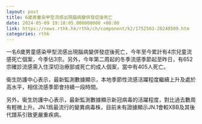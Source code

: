 ```yaml
---
layout: post
title: 6歲男童染甲型流感出現腦病變併發症後死亡
date: 2024-05-09 19:18:05.000000000 +08:00
link: https://news.rthk.hk/rthk/ch/component/k2/1752503-20240509.htm
categories: rthk
---
```


一名6歲男童感染甲型流感出現腦病變併發症後死亡，今年至今累計有4宗兒童流感死亡個案，今季佔3宗。另外，今年第二周起的冬季流感季節起至昨日，有652宗確診流感需入住深切治療部或死亡的成人個案，當中有405人死亡。

衞生防護中心表示，最新監測數據顯示，本地季節性流感活躍程度繼續上升及處於高水平，相信流感季節會持續一段時間。

另外，衞生防護中心表示，最新監測數據顯示新冠病毒的活躍程度，對比過去數周有輕微上升。JN.1爲最流行的變異病毒株，目前未有證據顯示JN.1會較XBB及其後代譜系引致更嚴重疾病。
